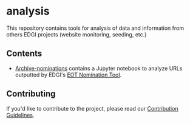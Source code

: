 # analysis
This repository contains tools for analysis of data and information from others EDGI projects (website monitoring, seeding, etc.)

## Contents

- [Archive-nominations](https://github.com/edgi-govdata-archiving/analysis/tree/master/archive-nominations) contains a Jupyter notebook to analyze URLs outputted by EDGI's [EOT Nomination Tool](https://github.com/edgi-govdata-archiving/eot-nomination-tool).

## Contributing

If you'd like to contribute to the project, please read our [Contribution Guidelines](https://github.com/edgi-govdata-archiving/analysis/blob/master/CONTRIBUTING.md).
